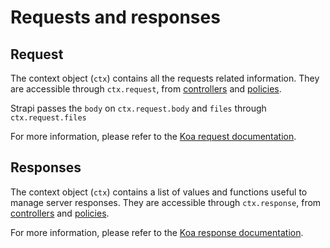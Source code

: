# Requests and responses

## Request

The context object (`ctx`) contains all the requests related information. They are accessible through `ctx.request`, from [controllers](controllers.md) and [policies](policies.md).

Strapi passes the `body` on `ctx.request.body` and `files` through `ctx.request.files`

For more information, please refer to the [Koa request documentation](http://koajs.com/#request).

## Responses

The context object (`ctx`) contains a list of values and functions useful to manage server responses. They are accessible through `ctx.response`, from [controllers](controllers.md) and [policies](policies.md).

For more information, please refer to the [Koa response documentation](http://koajs.com/#response).
